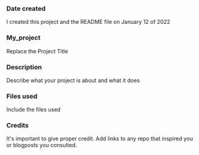 ### Date created
I created this project and the README file on January 12 of 2022

### My_project
Replace the Project Title

### Description
Describe what your project is about and what it does

### Files used
Include the files used

### Credits
It's important to give proper credit. Add links to any repo that inspired you or blogposts you consulted.
